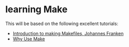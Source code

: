 # learning Make

This will be based on the following excellent tutorials:

* [Introduction to making Makefiles, Johannes Franken](http://www.jfranken.de/homepages/johannes/vortraege/make_inhalt.en.html)
* [Why Use Make](http://bost.ocks.org/mike/make/)
